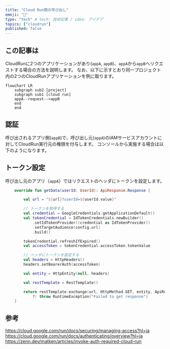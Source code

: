 ```yaml
---
title: "Cloud Run間の呼び出し"
emoji: "💬"
type: "tech" # tech: 技術記事 / idea: アイデア
topics: ["cloudrun"]
published: false
---
```


## この記事は
CloudRunに2つのアプリケーションがあり(`appA`, `appB`)、`appA`から`appB`へリクエストする場合の方法を説明します。
なお、以下に示すとおり同一プロジェクト内の2つのCloudRunアプリケーションを例に取ります。
```mermaid
flowchart LR
    subgraph sub2 [project]
    subgraph sub1 [cloud run]
    appA--request-->appB
    end
    end
```

## 認証
呼び出されるアプリ側(`appB`)で、呼び出し元(`appA`)のIAMサービスアカウントに対してCloudRun実行元の権限を付与します。
コンソールから実施する場合は以下のようになります。

## トークン設定
呼び出し元のアプリ（`appA`）ではリクエストのヘッダにトークンを設定します。
```kotlin
    override fun getData(userId: UserId): ApiResponse.Response {

        val url = "${url}?userId=${userId.value}"

        // トークンを取得する
        val credential = GoogleCredentials.getApplicationDefault()
        val tokenCredential = IdTokenCredentials.newBuilder()
            .setIdTokenProvider((credential as IdTokenProvider))
            .setTargetAudience(config.url)
            .build()

        tokenCredential.refreshIfExpired()
        val accessToken = tokenCredential.accessToken.tokenValue

        // ヘッダにトークンを設定する
        val headers = HttpHeaders()
        headers.setBearerAuth(accessToken)

        val entity = HttpEntity(null, headers)

        val restTemplate = RestTemplate()

        return restTemplate.exchange(url, HttpMethod.GET, entity, ApiResponse.Response::class.java).body
            ?: throw RuntimeException("Failed to get response")
    }
```

## 参考
https://cloud.google.com/run/docs/securing/managing-access?hl=ja
https://cloud.google.com/run/docs/authenticating/overview?hl=ja
https://zenn.dev/matken/articles/invoke-auth-required-cloud-run

